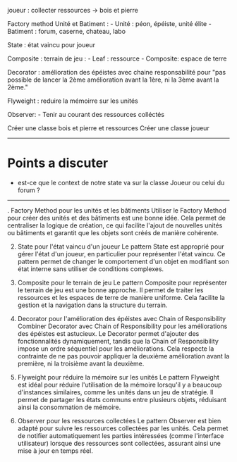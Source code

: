 joueur : collecter ressources -> bois et pierre

Factory method Unité et Batiment : 
    - Unité : péon, épéiste, unité élite
    - Batiment : forum, caserne, chateau, labo

State : état vaincu pour joueur

Composite : terrain de jeu :
    - Leaf : ressource
    - Composite: espace de terre

Decorator : amélioration des épéistes avec chaine responsabilité pour "pas possible de lancer la 2ème amélioration avant la 1ère, ni la 3ème avant la 2ème."

Flyweight : reduire la mémoirre sur les unités

Observer: 
    - Tenir au courant des ressources colléctés


Créer une classe bois et pierre et ressources
Créer une classe joueur

----

# Points a discuter 

- est-ce que le context de notre state va sur la classe Joueur ou celui du forum ?

----

. Factory Method pour les unités et les bâtiments
Utiliser le Factory Method pour créer des unités et des bâtiments est une bonne idée. Cela permet de centraliser la logique de création, ce qui facilite l'ajout de nouvelles unités ou bâtiments et garantit que les objets sont créés de manière cohérente.

2. State pour l'état vaincu d'un joueur
Le pattern State est approprié pour gérer l'état d'un joueur, en particulier pour représenter l'état vaincu. Ce pattern permet de changer le comportement d'un objet en modifiant son état interne sans utiliser de conditions complexes.

3. Composite pour le terrain de jeu
Le pattern Composite pour représenter le terrain de jeu est une bonne approche. Il permet de traiter les ressources et les espaces de terre de manière uniforme. Cela facilite la gestion et la navigation dans la structure du terrain.

4. Decorator pour l'amélioration des épéistes avec Chain of Responsibility
Combiner Decorator avec Chain of Responsibility pour les améliorations des épéistes est astucieux. Le Decorator permet d'ajouter des fonctionnalités dynamiquement, tandis que la Chain of Responsibility impose un ordre séquentiel pour les améliorations. Cela respecte la contrainte de ne pas pouvoir appliquer la deuxième amélioration avant la première, ni la troisième avant la deuxième.

5. Flyweight pour réduire la mémoire sur les unités
Le pattern Flyweight est idéal pour réduire l'utilisation de la mémoire lorsqu'il y a beaucoup d'instances similaires, comme les unités dans un jeu de stratégie. Il permet de partager les états communs entre plusieurs objets, réduisant ainsi la consommation de mémoire.

6. Observer pour les ressources collectées
Le pattern Observer est bien adapté pour suivre les ressources collectées par les unités. Cela permet de notifier automatiquement les parties intéressées (comme l'interface utilisateur) lorsque des ressources sont collectées, assurant ainsi une mise à jour en temps réel.